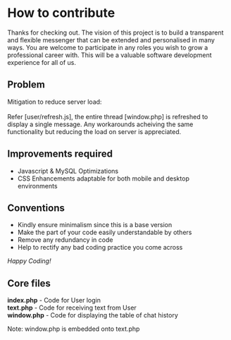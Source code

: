 <h1> How to contribute </h1>

Thanks for checking out. The vision of this project is to build a transparent and flexible messenger that can be extended and personalised in many ways. You are welcome to participate in any roles you wish to grow a professional career with. This will be a valuable software development experience for all of us.

<h2> Problem </h2>
Mitigation to reduce server load: <br><br>
Refer [user/refresh.js], the entire thread [window.php] is refreshed to display a single message. Any workarounds acheiving the same functionality but reducing the load on server is appreciated. 

<h2> Improvements required </h2>

* Javascript & MySQL Optimizations 
* CSS Enhancements adaptable for both mobile and desktop environments 

<h2> Conventions </h2>

* Kindly ensure minimalism since this is a base version 
* Make the part of your code easily understandable by others
* Remove any redundancy in code
* Help to rectify any bad coding practice you come across <br>

*Happy Coding!* 

<h2> Core files </h2>

**index.php**  - Code for User login <br> 
**text.php**   - Code for receiving text from User <br>
**window.php** - Code for displaying the table of chat history <br>

Note: window.php is embedded onto text.php
